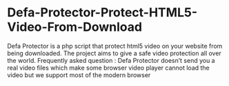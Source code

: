 # Defa-Protector-Protect-HTML5-Video-From-Download
Defa Protector is a php script that protect html5 video on your website from being downloaded. The project aims to give a safe video protection all over the world. Frequently asked question : Defa Protector doesn’t send you a real video files which make some browser video player cannot load the video but we support most of the modern browser
